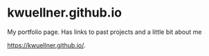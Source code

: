 # kwuellner.github.io

My portfolio page. Has links to past projects and a little bit about me

https://kwuellner.github.io/.
